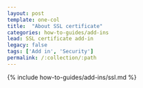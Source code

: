 ```yaml
---
layout: post
template: one-col
title:  "About SSL certificate"
categories: how-to-guides/add-ins
lead: SSL certificate add-in
legacy: false
tags: ['Add in', 'Security']
permalink: /:collection/:path
---
```


{% include how-to-guides/add-ins/ssl.md %}